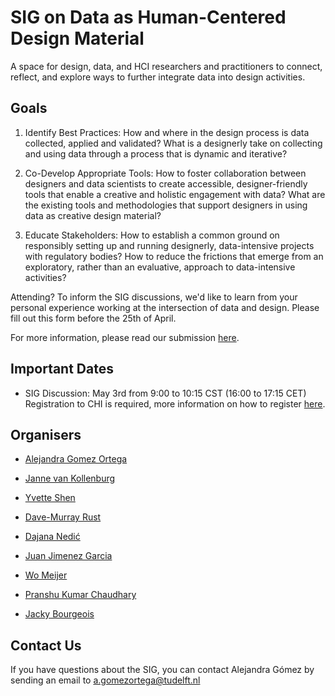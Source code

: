 # SIG on Data as Human-Centered Design Material

A space for design, data, and HCI researchers and practitioners to connect, reflect, and explore ways to further integrate data into design activities.  

## Goals

1) Identify Best Practices: How and where in the design process is data collected, applied and validated? What is a designerly take on collecting and using data through a process that is dynamic and iterative?  

2) Co-Develop Appropriate Tools: How to foster collaboration between designers and data scientists to create accessible, designer-friendly tools that enable a creative and  holistic engagement with data? What are the existing tools and methodologies that support designers in using data as creative design material?  

3) Educate Stakeholders: How to establish a common ground on responsibly setting up and running designerly, data-intensive projects with regulatory bodies? How to reduce the frictions that emerge from an exploratory, rather than an evaluative, approach to data-intensive activities?  

Attending? To inform the SIG discussions, we'd like to learn from your personal experience working at the intersection of data and design. Please fill out this form before the 25th of April.

For more information, please read our submission [here](https://drive.google.com/file/d/1wGpUdHQ4ttFOTSdWXteOfjbrCsT6mYLx/view?usp=sharing).

## Important Dates

- SIG Discussion: May 3rd from 9:00 to 10:15 CST (16:00 to 17:15 CET) Registration to CHI is required, more information on how to register [here](https://web.cvent.com/event/39da8b29-3829-4548-829e-750fc9dd732e/summary).

## Organisers

- [Alejandra Gomez Ortega](https://www.tudelft.nl/en/ide/about-ide/people/gomez-ortega-a)

- [Janne van Kollenburg](https://nl.linkedin.com/in/jannevankollenburg)

- [Yvette Shen](https://design.osu.edu/people/shen.1049)

- [Dave-Murray Rust](https://www.tudelft.nl/en/ide/about-ide/people/murray-rust-d)

- [Dajana Nedić](https://fulbright.uark.edu/departments/art/directory/index/uid/nedic/name/Dajana+Nedic/)

- [Juan Jimenez Garcia](https://carleton.ca/id/profile/juan-jimenez-garcia/)

- [Wo Meijer](https://www.tudelft.nl/en/ide/about-ide/people/meijer-w)

- [Pranshu Kumar Chaudhary](https://in.linkedin.com/in/pranshu101)  

- [Jacky Bourgeois](https://www.tudelft.nl/en/ide/about-ide/people/bourgeois-j)

## Contact Us

If you have questions about the SIG, you can contact Alejandra Gómez by sending an email to [a.gomezortega@tudelft.nl](mailto:a.gomezortega@tudelft.nl)

